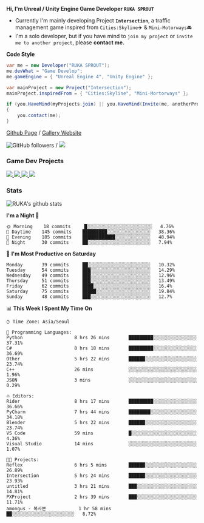 **Hi, I'm Unreal / Unity Engine Game Developer `RUKA SPROUT`**

- Currently I'm mainly developing Project **`Intersection`**, a traffic management game inspired from `Cities:Skyline`✈️ & `Mini-Motorways`🚘
- I'm a solo developer, but if you have mind to `join my project` or `invite me to another project`, please **contact me.**

**Code Style**

```csharp
var me = new Developer("RUKA SPROUT");
me.devWhat = "Game Develop";
me.gameEngine = { "Unreal Engine 4", "Unity Engine" };
```

```csharp
var mainProject = new Project("Intersection");
mainProject.inspiredFrom = { "Cities:Skyline", "Mini-Mortorways" };

if (you.HaveMind(myProjects.join) || you.HaveMind(Invite(me, anotherProject)))
{
    you.contact(me);
}
```

[Github Page](https://lutca1320.github.io/) / [Gallery Website](https://rukasp.xyz/)

![GitHub followers](https://img.shields.io/github/followers/lutca1320?label=Follow&style=social) / [![](https://img.shields.io/badge/Gmail-lutca1320%40gmail.com-blue)](mailto:lutca1320@gmail.com)

### Game Dev Projects

<a href="https://github.com/lutca1320/Intersection">
  <img src="https://github-readme-stats.vercel.app/api/pin/?username=lutca1320&repo=Intersection" />
</a>
<a href="https://github.com/lutca1320/Together">
  <img src="https://github-readme-stats.vercel.app/api/pin/?username=lutca1320&repo=Together" />
</a>
<a href="https://github.com/lutca1320/Reversi">
  <img src="https://github-readme-stats.vercel.app/api/pin/?username=lutca1320&repo=Reversi" />
</a>
<a href="https://github.com/lutca1320/Knight">
  <img src="https://github-readme-stats.vercel.app/api/pin/?username=lutca1320&repo=Knight" />
</a>


### Stats

![RUKA's github stats](https://github-readme-stats.vercel.app/api?username=lutca1320&show_icons=true&include_all_commits=true&count_private=true&hide=contribs,prs)

<!--START_SECTION:waka-->
**I'm a Night 🦉** 

```text
🌞 Morning    18 commits     █░░░░░░░░░░░░░░░░░░░░░░░░   4.76% 
🌆 Daytime    145 commits    █████████░░░░░░░░░░░░░░░░   38.36% 
🌃 Evening    185 commits    ████████████░░░░░░░░░░░░░   48.94% 
🌙 Night      30 commits     ██░░░░░░░░░░░░░░░░░░░░░░░   7.94%

```
📅 **I'm Most Productive on Saturday** 

```text
Monday       39 commits     ██░░░░░░░░░░░░░░░░░░░░░░░   10.32% 
Tuesday      54 commits     ███░░░░░░░░░░░░░░░░░░░░░░   14.29% 
Wednesday    49 commits     ███░░░░░░░░░░░░░░░░░░░░░░   12.96% 
Thursday     51 commits     ███░░░░░░░░░░░░░░░░░░░░░░   13.49% 
Friday       62 commits     ████░░░░░░░░░░░░░░░░░░░░░   16.4% 
Saturday     75 commits     █████░░░░░░░░░░░░░░░░░░░░   19.84% 
Sunday       48 commits     ███░░░░░░░░░░░░░░░░░░░░░░   12.7%

```


📊 **This Week I Spent My Time On** 

```text
⌚︎ Time Zone: Asia/Seoul

💬 Programming Languages: 
Python                   8 hrs 26 mins       █████████░░░░░░░░░░░░░░░░   37.31% 
C#                       8 hrs 18 mins       █████████░░░░░░░░░░░░░░░░   36.69% 
Other                    5 hrs 22 mins       ██████░░░░░░░░░░░░░░░░░░░   23.74% 
C++                      26 mins             ░░░░░░░░░░░░░░░░░░░░░░░░░   1.96% 
JSON                     3 mins              ░░░░░░░░░░░░░░░░░░░░░░░░░   0.29%

🔥 Editors: 
Rider                    8 hrs 17 mins       █████████░░░░░░░░░░░░░░░░   36.66% 
PyCharm                  7 hrs 44 mins       ████████░░░░░░░░░░░░░░░░░   34.18% 
Blender                  5 hrs 22 mins       ██████░░░░░░░░░░░░░░░░░░░   23.74% 
VS Code                  59 mins             █░░░░░░░░░░░░░░░░░░░░░░░░   4.36% 
Visual Studio            14 mins             ░░░░░░░░░░░░░░░░░░░░░░░░░   1.07%

🐱‍💻 Projects: 
Reflex                   6 hrs 5 mins        ██████░░░░░░░░░░░░░░░░░░░   26.89% 
Intersection             5 hrs 24 mins       ██████░░░░░░░░░░░░░░░░░░░   23.93% 
untitled                 3 hrs 21 mins       ███░░░░░░░░░░░░░░░░░░░░░░   14.81% 
PXProject                2 hrs 39 mins       ███░░░░░░░░░░░░░░░░░░░░░░   11.71% 
amongus - 복사본            1 hr 58 mins        ██░░░░░░░░░░░░░░░░░░░░░░░   8.72%

```


<!--END_SECTION:waka-->
